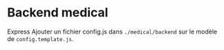 # Backend medical
Express
Ajouter un fichier config.js dans `./medical/backend` sur le modèle de `config.template.js`.